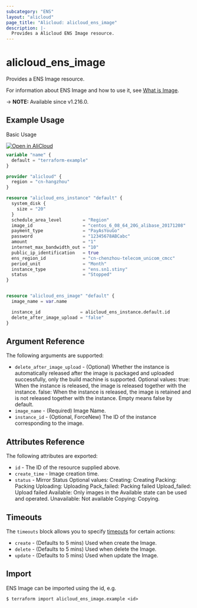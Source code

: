 ```yaml
---
subcategory: "ENS"
layout: "alicloud"
page_title: "Alicloud: alicloud_ens_image"
description: |-
  Provides a Alicloud ENS Image resource.
---
```


# alicloud_ens_image

Provides a ENS Image resource. 

For information about ENS Image and how to use it, see [What is Image](https://www.alibabacloud.com/help/en/).

-> **NOTE:** Available since v1.216.0.

## Example Usage

Basic Usage

<div style="display: block;margin-bottom: 40px;"><div class="oics-button" style="float: right;position: absolute;margin-bottom: 10px;">
  <a href="https://api.aliyun.com/api-tools/terraform?resource=alicloud_ens_image&exampleId=1841648a-a784-d4be-baa1-166241099c9d86003eca&activeTab=example&spm=docs.r.ens_image.0.1841648aa7&intl_lang=EN_US" target="_blank">
    <img alt="Open in AliCloud" src="https://img.alicdn.com/imgextra/i1/O1CN01hjjqXv1uYUlY56FyX_!!6000000006049-55-tps-254-36.svg" style="max-height: 44px; max-width: 100%;">
  </a>
</div></div>

```terraform
variable "name" {
  default = "terraform-example"
}

provider "alicloud" {
  region = "cn-hangzhou"
}

resource "alicloud_ens_instance" "default" {
  system_disk {
    size = "20"
  }
  schedule_area_level        = "Region"
  image_id                   = "centos_6_08_64_20G_alibase_20171208"
  payment_type               = "PayAsYouGo"
  password                   = "12345678ABCabc"
  amount                     = "1"
  internet_max_bandwidth_out = "10"
  public_ip_identification   = true
  ens_region_id              = "cn-chenzhou-telecom_unicom_cmcc"
  period_unit                = "Month"
  instance_type              = "ens.sn1.stiny"
  status                     = "Stopped"
}


resource "alicloud_ens_image" "default" {
  image_name = var.name

  instance_id               = alicloud_ens_instance.default.id
  delete_after_image_upload = "false"
}
```

## Argument Reference

The following arguments are supported:
* `delete_after_image_upload` - (Optional) Whether the instance is automatically released after the image is packaged and uploaded successfully, only the build machine is supported.  Optional values: true: When the instance is released, the image is released together with the instance. false: When the instance is released, the image is retained and is not released together with the instance. Empty means false by default.
* `image_name` - (Required) Image Name.
* `instance_id` - (Optional, ForceNew) The ID of the instance corresponding to the image.

## Attributes Reference

The following attributes are exported:
* `id` - The ID of the resource supplied above.
* `create_time` - Image creation time.
* `status` - Mirror Status  Optional values: Creating: Creating Packing: Packing Uploading: Uploading Pack_failed: Packing failed Upload_failed: Upload failed Available: Only images in the Available state can be used and operated. Unavailable: Not available Copying: Copying.

## Timeouts

The `timeouts` block allows you to specify [timeouts](https://www.terraform.io/docs/configuration-0-11/resources.html#timeouts) for certain actions:
* `create` - (Defaults to 5 mins) Used when create the Image.
* `delete` - (Defaults to 5 mins) Used when delete the Image.
* `update` - (Defaults to 5 mins) Used when update the Image.

## Import

ENS Image can be imported using the id, e.g.

```shell
$ terraform import alicloud_ens_image.example <id>
```